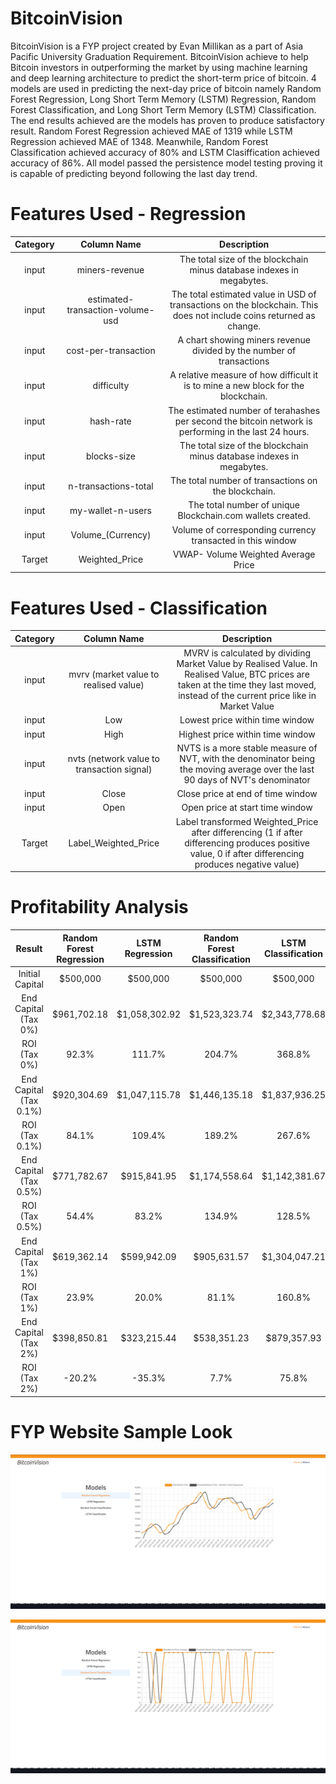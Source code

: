 # BitcoinVision

BitcoinVision is a FYP project created by Evan Millikan as a part of Asia Pacific University Graduation Requirement. BitcoinVision achieve to help Bitcoin investors in outperforming the market by using machine learning and deep learning architecture to predict the short-term price of bitcoin. 4 models are used in predicting the next-day price of bitcoin namely Random Forest Regression, Long Short Term Memory (LSTM) Regression, Random Forest Classification, and Long Short Term Memory (LSTM) Classification. The end results achieved are the models has proven to produce satisfactory result. Random Forest Regression achieved MAE of 1319 while LSTM Regression achieved MAE of 1348. Meanwhile, Random Forest Classification achieved accuracy of 80% and LSTM Clasiffication achieved accuracy of 86%. All model passed the persistence model testing proving it is capable of predicting beyond following the last day trend.

# Features Used - Regression

| Category |            Column Name           |                                                     Description                                                     |
|:--------:|:--------------------------------:|:-------------------------------------------------------------------------------------------------------------------:|
|   input  |          miners-revenue          |                        The total size of the blockchain minus database indexes in megabytes.                        |
|   input  | estimated-transaction-volume-usd | The total estimated value in USD of transactions on the blockchain. This does not include coins returned as change. |
|   input  |       cost-per-transaction       |                         A chart showing miners revenue divided by the number of transactions                        |
|   input  |            difficulty            |                  A relative measure of how difficult it is to mine a new block for the blockchain.                  |
|   input  |             hash-rate            |        The estimated number of terahashes per second the bitcoin network is performing in the last 24 hours.        |
|   input  |            blocks-size           |                        The total size of the blockchain minus database indexes in megabytes.                        |
|   input  |       n-transactions-total       |                                 The total number of transactions on the blockchain.                                 |
|   input  |         my-wallet-n-users        |                              The total number of unique Blockchain.com wallets created.                             |
|   input  |         Volume_(Currency)        |                              Volume of corresponding currency transacted in this window                             |
|  Target  |          Weighted_Price          |                                         VWAP- Volume Weighted Average Price                                         |

# Features Used - Classification
| Category |                 Column Name                |                                                                                      Description                                                                                      |
|:--------:|:------------------------------------------:|:-------------------------------------------------------------------------------------------------------------------------------------------------------------------------------------:|
|   input  |    mvrv (market value to realised value)   | MVRV is calculated by dividing Market Value by Realised Value. In Realised Value, BTC prices are taken at the time they last moved, instead of the current price like in Market Value |
|   input  |                     Low                    |                                                                            Lowest price within time window                                                                            |
|   input  |                    High                    |                                                                            Highest price within time window                                                                           |
|   input  | nvts (network value to transaction signal) |                             NVTS is a more stable measure of NVT, with the denominator being the moving average over the last 90 days of NVT's denominator                            |
|   input  |                    Close                   |                                                                           Close price at end of time window                                                                           |
|   input  |                    Open                    |                                                                            Open price at start time window                                                                            |
|  Target  |            Label_Weighted_Price            |                 Label transformed Weighted_Price after differencing (1 if after differencing produces positive value, 0 if after differencing produces negative value)                |

# Profitability Analysis

|         Result         | Random Forest Regression | LSTM Regression | Random Forest Classification | LSTM Classification |  Buy-and-Hold |
|:----------------------:|:------------------------:|:---------------:|:----------------------------:|:-------------------:|:-------------:|
|     Initial Capital    |         $500,000         |     $500,000    |           $500,000           |       $500,000      |    $500,000   |
|  End Capital (Tax 0%)  |        $961,702.18       |  $1,058,302.92  |         $1,523,323.74        |    $2,343,778.68    | $1,706,090.54 |
|      ROI (Tax 0%)      |           92.3%          |      111.7%     |            204.7%            |        368.8%       |     241.2%    |
| End Capital (Tax 0.1%) |        $920,304.69       |  $1,047,115.78  |         $1,446,135.18        |    $1,837,936.25    | $1,703,680.77 |
|     ROI (Tax 0.1%)     |           84.1%          |      109.4%     |            189.2%            |        267.6%       |     240.7%    |
| End Capital (Tax 0.5%) |        $771,782.67       |   $915,841.95   |         $1,174,558.64        |    $1,142,381.67    | $1,694,089.64 |
|     ROI (Tax 0.5%)     |           54.4%          |      83.2%      |            134.9%            |        128.5%       |     238.8%    |
|  End Capital (Tax 1%)  |        $619,362.14       |   $599,942.09   |          $905,631.57         |    $1,304,047.21    | $1,682,207.56 |
|      ROI (Tax 1%)      |           23.9%          |      20.0%      |             81.1%            |        160.8%       |     236.4%    |
|  End Capital (Tax 2%)  |        $398,850.81       |   $323,215.44   |          $538,351.23         |     $879,357.93     | $1,658,792.87 |
|      ROI (Tax 2%)      |          -20.2%          |      -35.3%     |             7.7%             |        75.8%        |     231.8%    |

# FYP Website Sample Look

![Image1](./images/website1.PNG)

![Image2](./images/website2.PNG)